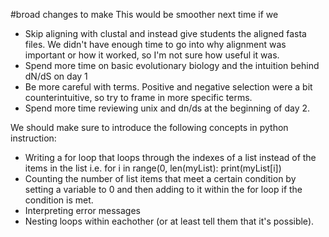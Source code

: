 #broad changes to make
This would be smoother next time if we
- Skip aligning with clustal and instead give students the aligned fasta files. We didn't have enough time to go into why alignment was important or how it worked, so I'm not sure how useful it was.
- Spend more time on basic evolutionary biology and the intuition behind dN/dS on day 1
- Be more careful with terms. Positive and negative selection were a bit counterintuitive, so try to frame in more specific terms.
- Spend more time reviewing unix and dn/ds at the beginning of day 2.

We should make sure to introduce the following concepts in python instruction:
- Writing a for loop that loops through the indexes of a list instead of the items in the list i.e. for i in range(0, len(myList): print(myList[i])
- Counting the number of list items that meet a certain condition by setting a variable to 0 and then adding to it within the for loop if the condition is met.
- Interpreting error messages
- Nesting loops within eachother (or at least tell them that it's possible).







